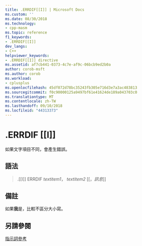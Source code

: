 ```yaml
---
title: .ERRDIF[[I]] | Microsoft Docs
ms.custom: ''
ms.date: 08/30/2018
ms.technology:
- cpp-masm
ms.topic: reference
f1_keywords:
- .ERRDIF[[I]]
dev_langs:
- C++
helpviewer_keywords:
- .ERRDIF[[I]] directive
ms.assetid: af7cb441-0373-4c7e-af9c-06bcb9ed2b0a
author: corob-msft
ms.author: corob
ms.workload:
- cplusplus
ms.openlocfilehash: 45df072d78bc35243fb305e716d3e7a3ac483813
ms.sourcegitcommit: f0c90000125a9497bf61e41624de189a043703c0
ms.translationtype: MT
ms.contentlocale: zh-TW
ms.lasthandoff: 09/10/2018
ms.locfileid: "44313373"
---
```

# <a name="errdifi"></a>.ERRDIF [[I]]

如果文字項目不同，會產生錯誤。

## <a name="syntax"></a>語法

> .[[I]] ERRDIF *textitem1*， *textitem2* [[，*訊息*]]

## <a name="remarks"></a>備註

如果**我**是，比較不區分大小寫。

## <a name="see-also"></a>另請參閱

[指示詞參考](../../assembler/masm/directives-reference.md)<br/>